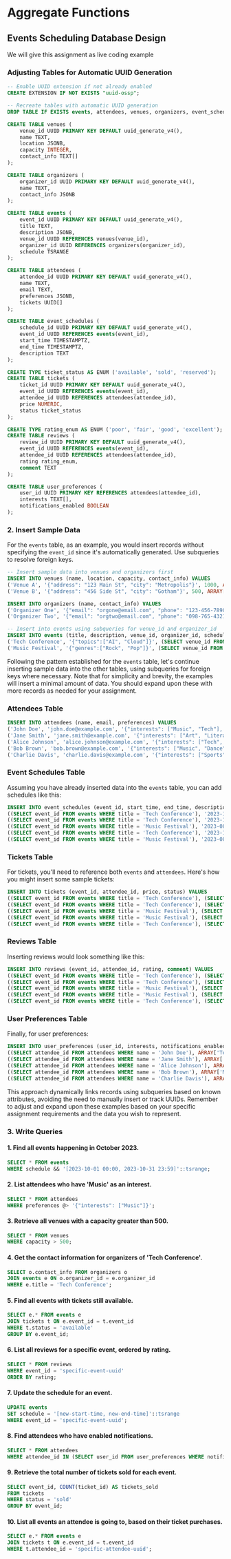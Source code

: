 # Aggregate Functions

##  Events Scheduling Database Design
We will give this  assignment as live coding  example 

### Adjusting Tables for Automatic UUID Generation

```sql
-- Enable UUID extension if not already enabled
CREATE EXTENSION IF NOT EXISTS "uuid-ossp";

-- Recreate tables with automatic UUID generation
DROP TABLE IF EXISTS events, attendees, venues, organizers, event_schedules, tickets, reviews, user_preferences CASCADE;

CREATE TABLE venues (
    venue_id UUID PRIMARY KEY DEFAULT uuid_generate_v4(),
    name TEXT,
    location JSONB,
    capacity INTEGER,
    contact_info TEXT[]
);

CREATE TABLE organizers (
    organizer_id UUID PRIMARY KEY DEFAULT uuid_generate_v4(),
    name TEXT,
    contact_info JSONB
);

CREATE TABLE events (
    event_id UUID PRIMARY KEY DEFAULT uuid_generate_v4(),
    title TEXT,
    description JSONB,
    venue_id UUID REFERENCES venues(venue_id),
    organizer_id UUID REFERENCES organizers(organizer_id),
    schedule TSRANGE
);

CREATE TABLE attendees (
    attendee_id UUID PRIMARY KEY DEFAULT uuid_generate_v4(),
    name TEXT,
    email TEXT,
    preferences JSONB,
    tickets UUID[]
);

CREATE TABLE event_schedules (
    schedule_id UUID PRIMARY KEY DEFAULT uuid_generate_v4(),
    event_id UUID REFERENCES events(event_id),
    start_time TIMESTAMPTZ,
    end_time TIMESTAMPTZ,
    description TEXT
);

CREATE TYPE ticket_status AS ENUM ('available', 'sold', 'reserved');
CREATE TABLE tickets (
    ticket_id UUID PRIMARY KEY DEFAULT uuid_generate_v4(),
    event_id UUID REFERENCES events(event_id),
    attendee_id UUID REFERENCES attendees(attendee_id),
    price NUMERIC,
    status ticket_status
);

CREATE TYPE rating_enum AS ENUM ('poor', 'fair', 'good', 'excellent');
CREATE TABLE reviews (
    review_id UUID PRIMARY KEY DEFAULT uuid_generate_v4(),
    event_id UUID REFERENCES events(event_id),
    attendee_id UUID REFERENCES attendees(attendee_id),
    rating rating_enum,
    comment TEXT
);

CREATE TABLE user_preferences (
    user_id UUID PRIMARY KEY REFERENCES attendees(attendee_id),
    interests TEXT[],
    notifications_enabled BOOLEAN
);
```
### 2. Insert Sample Data

For the `events` table, as an example, you would insert records without specifying the `event_id` since it's automatically generated. Use subqueries to resolve foreign keys.


 ```sql
-- Insert sample data into venues and organizers first
INSERT INTO venues (name, location, capacity, contact_info) VALUES
('Venue A', '{"address": "123 Main St", "city": "Metropolis"}', 1000, ARRAY['contact@venuea.com']),
('Venue B', '{"address": "456 Side St", "city": "Gotham"}', 500, ARRAY['info@venueb.com']);

INSERT INTO organizers (name, contact_info) VALUES
('Organizer One', '{"email": "orgone@email.com", "phone": "123-456-7890"}'),
('Organizer Two', '{"email": "orgtwo@email.com", "phone": "098-765-4321"}');

-- Insert into events using subqueries for venue_id and organizer_id
INSERT INTO events (title, description, venue_id, organizer_id, schedule) VALUES
('Tech Conference', '{"topics":["AI", "Cloud"]}', (SELECT venue_id FROM venues WHERE name = 'Venue A'), (SELECT organizer_id FROM organizers WHERE name = 'Organizer One'), '[2023-10-01 09:00, 2023-10-01 17:00]'),
('Music Festival', '{"genres":["Rock", "Pop"]}', (SELECT venue_id FROM venues WHERE name = 'Venue B'), (SELECT organizer_id FROM organizers WHERE name = 'Organizer Two'), '[2023-08-05 12:00, 2023-08-05 23:00]');
```

Following the pattern established for the `events` table, let's continue inserting sample data into the other tables, using subqueries for foreign keys where necessary. Note that for simplicity and brevity, the examples will insert a minimal amount of data. You should expand upon these with more records as needed for your assignment.

### Attendees Table

```sql
INSERT INTO attendees (name, email, preferences) VALUES
('John Doe', 'john.doe@example.com', '{"interests": ["Music", "Tech"], "food": "Vegan"}'),
('Jane Smith', 'jane.smith@example.com', '{"interests": ["Art", "Literature"], "food": "Gluten Free"}'),
('Alice Johnson', 'alice.johnson@example.com', '{"interests": ["Tech", "Science"], "food": "Anything"}'),
('Bob Brown', 'bob.brown@example.com', '{"interests": ["Music", "Dance"], "food": "Vegetarian"}'),
('Charlie Davis', 'charlie.davis@example.com', '{"interests": ["Sports", "Tech"], "food": "Keto"}');
```

### Event Schedules Table

Assuming you have already inserted data into the `events` table, you can add schedules like this:

```sql
INSERT INTO event_schedules (event_id, start_time, end_time, description) VALUES
((SELECT event_id FROM events WHERE title = 'Tech Conference'), '2023-10-01 09:00:00+00', '2023-10-01 17:00:00+00', 'Day 1 of Tech Conference'),
((SELECT event_id FROM events WHERE title = 'Tech Conference'), '2023-10-02 09:00:00+00', '2023-10-02 17:00:00+00', 'Day 2 of Tech Conference'),
((SELECT event_id FROM events WHERE title = 'Music Festival'), '2023-08-05 12:00:00+00', '2023-08-05 23:00:00+00', 'Music Festival Day'),
((SELECT event_id FROM events WHERE title = 'Tech Conference'), '2023-10-03 09:00:00+00', '2023-10-03 17:00:00+00', 'Day 3 of Tech Conference'),
((SELECT event_id FROM events WHERE title = 'Music Festival'), '2023-08-06 12:00:00+00', '2023-08-06 23:00:00+00', 'Music Festival Second Day');
```

### Tickets Table

For tickets, you'll need to reference both `events` and `attendees`. Here's how you might insert some sample tickets:

```sql
INSERT INTO tickets (event_id, attendee_id, price, status) VALUES
((SELECT event_id FROM events WHERE title = 'Tech Conference'), (SELECT attendee_id FROM attendees WHERE name = 'John Doe'), 299.99, 'sold'),
((SELECT event_id FROM events WHERE title = 'Tech Conference'), (SELECT attendee_id FROM attendees WHERE name = 'Alice Johnson'), 299.99, 'available'),
((SELECT event_id FROM events WHERE title = 'Music Festival'), (SELECT attendee_id FROM attendees WHERE name = 'Bob Brown'), 149.99, 'sold'),
((SELECT event_id FROM events WHERE title = 'Music Festival'), (SELECT attendee_id FROM attendees WHERE name = 'Charlie Davis'), 149.99, 'reserved'),
((SELECT event_id FROM events WHERE title = 'Tech Conference'), (SELECT attendee_id FROM attendees WHERE name = 'Jane Smith'), 299.99, 'sold');
```

### Reviews Table

Inserting reviews would look something like this:

```sql
INSERT INTO reviews (event_id, attendee_id, rating, comment) VALUES
((SELECT event_id FROM events WHERE title = 'Tech Conference'), (SELECT attendee_id FROM attendees WHERE name = 'John Doe'), 'excellent', 'Fantastic event! Very informative.'),
((SELECT event_id FROM events WHERE title = 'Tech Conference'), (SELECT attendee_id FROM attendees WHERE name = 'Alice Johnson'), 'good', 'Well organized but could have more interactive sessions.'),
((SELECT event_id FROM events WHERE title = 'Music Festival'), (SELECT attendee_id FROM attendees WHERE name = 'Bob Brown'), 'excellent', 'Best music festival ever!'),
((SELECT event_id FROM events WHERE title = 'Music Festival'), (SELECT attendee_id FROM attendees WHERE name = 'Charlie Davis'), 'fair', 'It was okay, but too crowded.'),
((SELECT event_id FROM events WHERE title = 'Tech Conference'), (SELECT attendee_id FROM attendees WHERE name = 'Jane Smith'), 'good', 'Interesting topics, but the venue was a bit cramped.');
```

### User Preferences Table

Finally, for user preferences:

```sql
INSERT INTO user_preferences (user_id, interests, notifications_enabled) VALUES
((SELECT attendee_id FROM attendees WHERE name = 'John Doe'), ARRAY['Tech', 'Music'], TRUE),
((SELECT attendee_id FROM attendees WHERE name = 'Jane Smith'), ARRAY['Art', 'Literature'], FALSE),
((SELECT attendee_id FROM attendees WHERE name = 'Alice Johnson'), ARRAY['Science', 'Tech'], TRUE),
((SELECT attendee_id FROM attendees WHERE name = 'Bob Brown'), ARRAY['Music', 'Dance'], TRUE),
((SELECT attendee_id FROM attendees WHERE name = 'Charlie Davis'), ARRAY['Sports', 'Tech'], FALSE);
```

This approach dynamically links records using subqueries based on known attributes, avoiding the need to manually insert or track UUIDs. Remember to adjust and expand upon these examples based on your specific assignment requirements and the data you wish to represent.

### 3. Write Queries

#### 1. Find all events happening in October 2023.
```sql
SELECT * FROM events
WHERE schedule && '[2023-10-01 00:00, 2023-10-31 23:59]'::tsrange;
```

#### 2. List attendees who have 'Music' as an interest.
```sql
SELECT * FROM attendees
WHERE preferences @> '{"interests": ["Music"]}';
```

#### 3. Retrieve all venues with a capacity greater than 500.
```sql
SELECT * FROM venues
WHERE capacity > 500;
```

#### 4. Get the contact information for organizers of 'Tech Conference'.
```sql
SELECT o.contact_info FROM organizers o
JOIN events e ON o.organizer_id = e.organizer_id
WHERE e.title = 'Tech Conference';
```

#### 5. Find all events with tickets still available.
```sql
SELECT e.* FROM events e
JOIN tickets t ON e.event_id = t.event_id
WHERE t.status = 'available'
GROUP BY e.event_id;
```

#### 6. List all reviews for a specific event, ordered by rating.
```sql
SELECT * FROM reviews
WHERE event_id = 'specific-event-uuid'
ORDER BY rating;
```

#### 7. Update the schedule for an event.
```sql
UPDATE events
SET schedule = '[new-start-time, new-end-time]'::tsrange
WHERE event_id = 'specific-event-uuid';
```

#### 8. Find attendees who have enabled notifications.
```sql
SELECT * FROM attendees
WHERE attendee_id IN (SELECT user_id FROM user_preferences WHERE notifications_enabled = TRUE);
```

#### 9. Retrieve the total number of tickets sold for each event.
```sql
SELECT event_id, COUNT(ticket_id) AS tickets_sold
FROM tickets
WHERE status = 'sold'
GROUP BY event_id;
```

#### 10. List all events an attendee is going to, based on their ticket purchases.
```sql
SELECT e.* FROM events e
JOIN tickets t ON e.event_id = t.event_id
WHERE t.attendee_id = 'specific-attendee-uuid';
```
